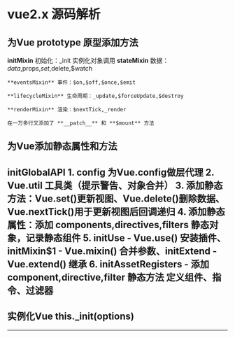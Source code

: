 # vue2.x 源码解析

## 为Vue prototype 原型添加方法
  **initMixin** 初始化：_init 实例化对象调用
	**stateMixin** 数据：$data,$props,$set,$delete,$watch
	
	**eventsMixin** 事件：$on,$off,$once,$emit
	
	**lifecycleMixin** 生命周期：_update,$forceUpdate,$destroy
	
	**renderMixin** 渲染：$nextTick,_render
	
	在一万多行又添加了 **__patch__** 和 **$mount** 方法
	
## 为Vue添加静态属性和方法
  **initGlobalAPI**
     1. config 为Vue.config做层代理
     2. Vue.util 工具类（提示警告、对象合并）
     3. 添加静态方法：Vue.set()更新视图、Vue.delete()删除数据、Vue.nextTick()用于更新视图后回调递归
     4. 添加静态属性：添加 components,directives,filters 静态对象，记录静态组件
     5. initUse - Vue.use() 安装插件、initMixin$1 - Vue.mixin() 合并参数、initExtend - Vue.extend() 继承
     6. initAssetRegisters - 添加 component,directive,filter 静态方法 定义组件、指令、过滤器
---
## 实例化Vue this._init(options)
---
